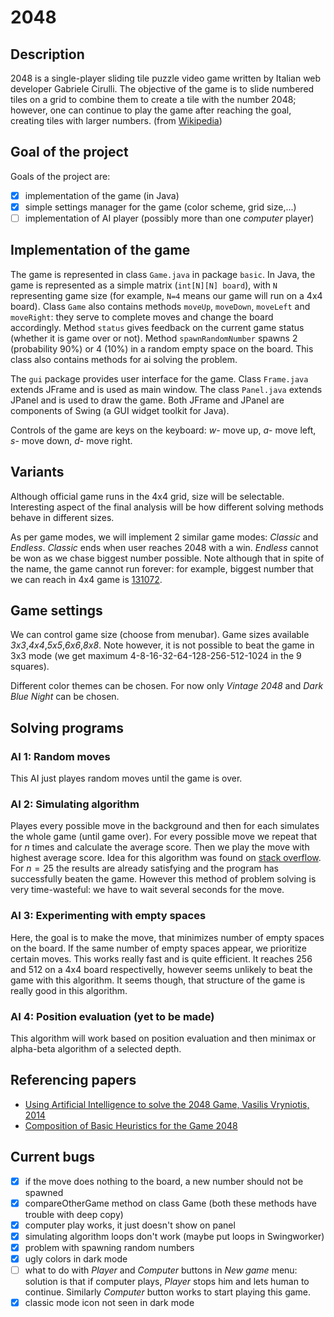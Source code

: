 # 2048

## Description 

2048 is a single-player sliding tile puzzle video game written by Italian web developer Gabriele Cirulli. The objective of the game is to slide numbered tiles on a grid to combine them to create a tile with the number 2048; however, one can continue to play the game after reaching the goal, creating tiles with larger numbers. (from [Wikipedia](https://en.wikipedia.org/wiki/2048_(video_game)))

## Goal of the project

Goals of the project are:
- [x] implementation of the game (in Java)
- [x] simple settings manager for the game (color scheme, grid size,...)
- [ ] implementation of AI player (possibly more than one *computer* player)

## Implementation of the game

The game is represented in class `Game.java` in package `basic`. In Java, the game is represented as a simple matrix (`int[N][N] board`), with `N` representing game size (for example, `N=4` means our game will run on a 4x4 board). Class `Game` also contains methods `moveUp`, `moveDown`, `moveLeft` and `moveRight`: they serve to complete moves and change the board accordingly. Method `status` gives feedback on the current game status (whether it is game over or not). Method `spawnRandomNumber` spawns 2 (probability 90%) or 4 (10%) in a random empty space on the board. This class also contains methods for ai solving the problem.

The `gui` package provides user interface for the game. Class `Frame.java` extends JFrame and is used as main window. The class `Panel.java` extends JPanel and is used to draw the game. Both JFrame and JPanel are components of Swing (a GUI widget toolkit for Java).

Controls of the game are keys on the keyboard: *w*- move up, *a*- move left, *s*- move down, *d*- move right.

## Variants
Although official game runs in the 4x4 grid, size will be selectable. Interesting aspect of the final analysis will be how different solving methods behave in different sizes.

As per game modes, we will implement 2 similar game modes: *Classic* and *Endless*. *Classic* ends when user reaches 2048 with a win. *Endless* cannot be won as we chase biggest number possible. Note although that in spite of the name, the game cannot run forever: for example, biggest number that we can reach in 4x4 game is [131072](https://qph.fs.quoracdn.net/main-qimg-432256feb5c92d2a35549f120d03dbca).

## Game settings
We can control game size (choose from menubar). Game sizes available *3x3*,*4x4*,*5x5*,*6x6*,*8x8*. Note however, it is not possible to beat the game in 3x3 mode (we get maximum 4-8-16-32-64-128-256-512-1024 in the 9 squares).

Different color themes can be chosen. For now only *Vintage 2048* and *Dark Blue Night* can be chosen.

## Solving programs

### **AI 1**: Random moves
This AI just playes random moves until the game is over.

### **AI 2**: Simulating algorithm
Playes every possible move in the background and then for each simulates the whole game (until game over). For every possible move we repeat that for $n$ times and calculate the average score. Then we play the move with highest average score. Idea for this algorithm was found on [stack overflow](https://stackoverflow.com/questions/22342854/what-is-the-optimal-algorithm-for-the-game-2048#:~:text=AI%20Algorithm&text=The%20starting%20move%20with%20the,1%25%20for%20the%208192%20tile). For $n=25$ the results are already satisfying and the program has successfully beaten the game. However this method of problem solving is very time-wasteful: we have to wait several seconds for the move.

### **AI 3**: Experimenting with empty spaces
Here, the goal is to make the move, that minimizes number of empty spaces on the board. If the same number of empty spaces appear, we prioritize certain moves. This works really fast and is quite efficient. It reaches 256 and 512 on a 4x4 board respectivelly, however seems unlikely to beat the game with this algorithm. It seems though, that structure of the game is really good in this algorithm.

### **AI 4**: Position evaluation (yet to be made)
This algorithm will work based on position evaluation and then minimax or alpha-beta algorithm of a selected depth.

## Referencing papers
- [Using Artificial Intelligence to solve the 2048 Game, Vasilis Vryniotis, 2014](https://blog.datumbox.com/using-artificial-intelligence-to-solve-the-2048-game-java-code/)
- [Composition of Basic Heuristics for the Game 2048](https://theresamigler.files.wordpress.com/2020/03/2048.pdf)

## Current bugs
- [x] if the move does nothing to the board, a new number should not be spawned
- [x] compareOtherGame method on class Game (both these methods have trouble with deep copy)
- [x] computer play works, it just doesn't show on panel
- [x] simulating algorithm loops don't work (maybe put loops in Swingworker)
- [x] problem with spawning random numbers
- [x] ugly colors in dark mode
- [ ] what to do with *Player* and *Computer* buttons in *New game* menu: solution is that if computer plays, *Player* stops him and lets human to continue. Similarly *Computer* button works to start playing this game. 
- [x] classic mode icon not seen in dark mode